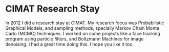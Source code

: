 # CIMAT Research Stay

In 2012 I did a research stay at CIMAT. My research focus was Probabilistic Graphical Models, and sampling methods, specially Markov Chain Monte Carlo (MCMC) techniques. 
I worked on some projects like a face tracking program using particle filters, and Boltzmann Machines for image denoising. I had a great time doing this. I hope you like it too.
